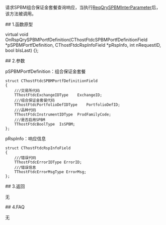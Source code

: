 <p>请求SPBM组合保证金套餐查询响应，当执行<a href="../../CTHOSTFTDCTRADERSPI/REQQRYSPBMINTERPARAMETER/">ReqQrySPBMInterParameter</a>后，该方法被调用。</p>
<span class="anchor" id="1ee4dc67-6b21-49eb-a93d-ae8af26fc727"></span>
## 1.函数原型
<p>virtual void OnRspQrySPBMPortfDefinition(CThostFtdcSPBMPortfDefinitionField *pSPBMPortfDefinition, CThostFtdcRspInfoField *pRspInfo, int nRequestID, bool bIsLast) {};</p>
<span class="anchor" id="e51e169a-0dc7-49cd-9c8c-2bbd92fa53f9"></span>
## 2.参数
<p>pSPBMPortfDefinition：组合保证金套餐</p>
<pre><code>struct CThostFtdcSPBMPortfDefinitionField
{
    ///交易所代码
    TThostFtdcExchangeIDType    ExchangeID;
    ///组合保证金套餐代码
    TThostFtdcPortfolioDefIDType    PortfolioDefID;
    ///品种代码
    TThostFtdcInstrumentIDType  ProdFamilyCode;
    ///是否启用SPBM
    TThostFtdcBoolType  IsSPBM;
};
</code></pre>
<p>pRspInfo：响应信息</p>
<pre><code>struct CThostFtdcRspInfoField
{
    ///错误代码
    TThostFtdcErrorIDType ErrorID;
    ///错误信息
    TThostFtdcErrorMsgType ErrorMsg;
};
</code></pre>
<span class="anchor" id="f0c1fb4c-f1ce-4860-9077-607495817d67"></span>
## 3.返回
<p>无</p>
<span class="anchor" id="267af6cf-b864-42e4-8638-2cfc914df237"></span>
## 4.FAQ
<p>无</p>
